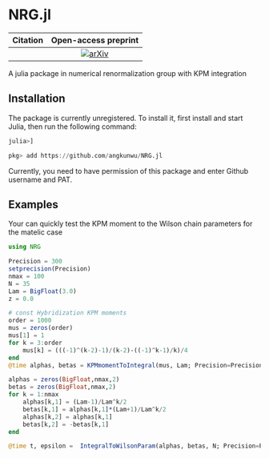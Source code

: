 # NRG.jl

|**Citation**                                                                     |**Open-access preprint**                               |
|:-------------------------------------------------------------------------------:|:-----------------------------------------------------:|
| | [![arXiv](https://img.shields.io/badge/arXiv-2205.06264-b31b1b.svg)](https://arxiv.org/abs/2205.06264) |


A julia package in numerical renormalization group with KPM integration

## Installation

The package is currently unregistered. To install it, first install and start Julia, then run the following command:
```julia
julia>]

pkg> add https://github.com/angkunwu/NRG.jl
```

Currently, you need to have permission of this package and enter Github username and PAT.

## Examples

Your can quickly test the KPM moment to the Wilson chain parameters for the matelic case
```julia
using NRG

Precision = 300
setprecision(Precision)
nmax = 100
N = 35
Lam = BigFloat(3.0)
z = 0.0

# const Hybridization KPM moments
order = 1000
mus = zeros(order)
mus[1] = 1
for k = 3:order
	mus[k] = (((-1)^(k-2)-1)/(k-2)-((-1)^k-1)/k)/4
end
@time alphas, betas = KPMmomentToIntegral(mus, Lam; Precision=Precision, nmax=nmax, z=z)

alphas = zeros(BigFloat,nmax,2)
betas = zeros(BigFloat,nmax,2)
for k = 1:nmax
	alphas[k,1] = (Lam-1)/Lam^k/2
	betas[k,1] = alphas[k,1]*(Lam+1)/Lam^k/2
	alphas[k,2] = alphas[k,1]
	betas[k,2] = -betas[k,1]
end

@time t, epsilon =  IntegralToWilsonParam(alphas, betas, N; Precision=Precision)
```


